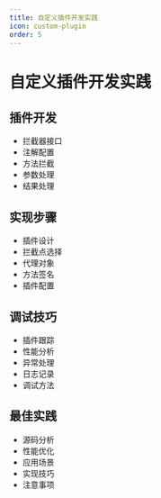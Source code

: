 ```yaml
---
title: 自定义插件开发实践
icon: custom-plugin
order: 5
---
```


# 自定义插件开发实践

## 插件开发
- 拦截器接口
- 注解配置
- 方法拦截
- 参数处理
- 结果处理

## 实现步骤
- 插件设计
- 拦截点选择
- 代理对象
- 方法签名
- 插件配置

## 调试技巧
- 插件跟踪
- 性能分析
- 异常处理
- 日志记录
- 调试方法

## 最佳实践
- 源码分析
- 性能优化
- 应用场景
- 实现技巧
- 注意事项

